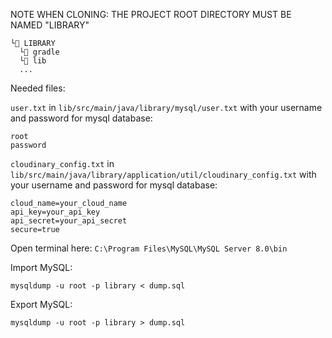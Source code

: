 NOTE WHEN CLONING: THE PROJECT ROOT DIRECTORY MUST BE NAMED "LIBRARY"
```
└📁 LIBRARY
  └📁 gradle
  └📁 lib
  ...
```

Needed files:

`user.txt` in `lib/src/main/java/library/mysql/user.txt` with your username and password for mysql database:
```
root
password
```

`cloudinary_config.txt` in `lib/src/main/java/library/application/util/cloudinary_config.txt` with your username and password for mysql database:
```
cloud_name=your_cloud_name
api_key=your_api_key
api_secret=your_api_secret
secure=true
```

Open terminal here: `C:\Program Files\MySQL\MySQL Server 8.0\bin`

Import MySQL:

```
mysqldump -u root -p library < dump.sql
```

Export MySQL:

```
mysqldump -u root -p library > dump.sql
```
